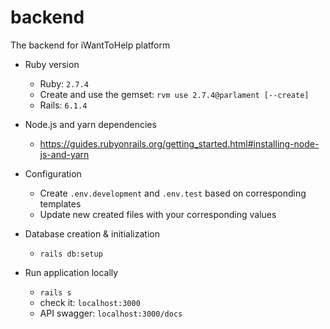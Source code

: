 # backend
The backend for iWantToHelp platform

* Ruby version
  * Ruby: `2.7.4`
  * Create and use the gemset: `rvm use 2.7.4@parlament [--create]`
  * Rails: `6.1.4`

* Node.js and yarn dependencies
  * https://guides.rubyonrails.org/getting_started.html#installing-node-js-and-yarn

* Configuration

  * Create `.env.development` and `.env.test` based on corresponding templates
  * Update new created files with your corresponding values

* Database creation & initialization
  * `rails db:setup`

* Run application locally
  * `rails s`
  * check it: `localhost:3000`
  * API swagger: `localhost:3000/docs`
